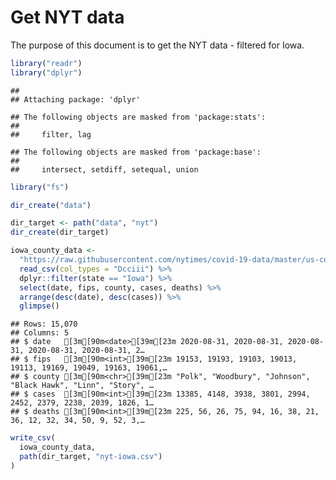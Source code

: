 Get NYT data
================

The purpose of this document is to get the NYT data - filtered for Iowa.

``` r
library("readr")
library("dplyr")
```

    ## 
    ## Attaching package: 'dplyr'

    ## The following objects are masked from 'package:stats':
    ## 
    ##     filter, lag

    ## The following objects are masked from 'package:base':
    ## 
    ##     intersect, setdiff, setequal, union

``` r
library("fs")
```

``` r
dir_create("data")

dir_target <- path("data", "nyt")
dir_create(dir_target)
```

``` r
iowa_county_data <- 
  "https://raw.githubusercontent.com/nytimes/covid-19-data/master/us-counties.csv" %>%
  read_csv(col_types = "Dcciii") %>%
  dplyr::filter(state == "Iowa") %>%
  select(date, fips, county, cases, deaths) %>%
  arrange(desc(date), desc(cases)) %>%
  glimpse()
```

    ## Rows: 15,070
    ## Columns: 5
    ## $ date   [3m[90m<date>[39m[23m 2020-08-31, 2020-08-31, 2020-08-31, 2020-08-31, 2020-08-31, 2…
    ## $ fips   [3m[90m<int>[39m[23m 19153, 19193, 19103, 19013, 19113, 19169, 19049, 19163, 19061,…
    ## $ county [3m[90m<chr>[39m[23m "Polk", "Woodbury", "Johnson", "Black Hawk", "Linn", "Story", …
    ## $ cases  [3m[90m<int>[39m[23m 13385, 4148, 3938, 3801, 2994, 2452, 2379, 2238, 2039, 1826, 1…
    ## $ deaths [3m[90m<int>[39m[23m 225, 56, 26, 75, 94, 16, 38, 21, 36, 12, 32, 34, 50, 9, 52, 3,…

``` r
write_csv(
  iowa_county_data,
  path(dir_target, "nyt-iowa.csv")
)
```
